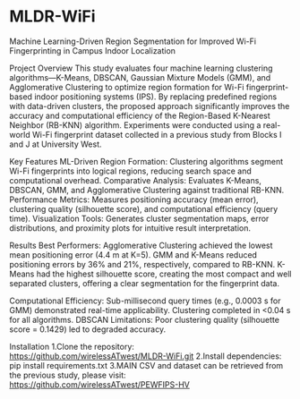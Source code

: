 # MLDR-WiFi
Machine Learning-Driven Region Segmentation for Improved Wi-Fi Fingerprinting in Campus Indoor Localization

Project Overview
This study evaluates four machine learning clustering algorithms—K-Means, DBSCAN, Gaussian Mixture Models (GMM), and Agglomerative Clustering to optimize region formation for Wi-Fi fingerprint-based indoor positioning systems (IPS). By replacing predefined regions with data-driven clusters, the proposed approach significantly improves the accuracy and computational efficiency of the Region-Based K-Nearest Neighbor (RB-KNN) algorithm. Experiments were conducted using a real-world Wi-Fi fingerprint dataset collected in a previous study from Blocks I and J at University West.

Key Features
ML-Driven Region Formation: Clustering algorithms segment Wi-Fi fingerprints into logical regions, reducing search space and computational overhead.
Comparative Analysis: Evaluates K-Means, DBSCAN, GMM, and Agglomerative Clustering against traditional RB-KNN.
Performance Metrics: Measures positioning accuracy (mean error), clustering quality (silhouette score), and computational efficiency (query time).
Visualization Tools: Generates cluster segmentation maps, error distributions, and proximity plots for intuitive result interpretation.

Results
Best Performers:
Agglomerative Clustering achieved the lowest mean positioning error (4.4 m at K=5).
GMM and K-Means reduced positioning errors by 36% and 21%, respectively, compared to RB-KNN.
K-Means had the highest silhouette score, creating the most compact and well separated clusters, offering a clear segmentation for the fingerprint data.

Computational Efficiency:
Sub-millisecond query times (e.g., 0.0003 s for GMM) demonstrated real-time applicability.
Clustering completed in <0.04 s for all algorithms.
DBSCAN Limitations: Poor clustering quality (silhouette score = 0.1429) led to degraded accuracy.

Installation
1.Clone the repository:
https://github.com/wirelessATwest/MLDR-WiFi.git
2.Install dependencies:
pip install requirements.txt
3.MAIN CSV and dataset can be retrieved from the previous study, please visit:
https://github.com/wirelessATwest/PEWFIPS-HV